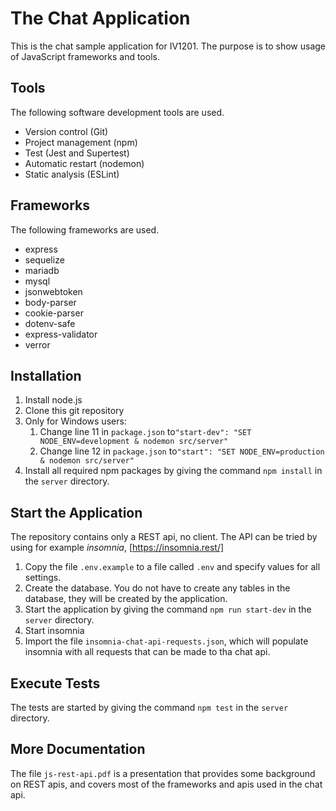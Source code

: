 # The Chat Application

This is the chat sample application for IV1201. The purpose is to show usage of
JavaScript frameworks and tools.

## Tools

The following software development tools are used.

- Version control (Git)
- Project management (npm)
- Test (Jest and Supertest)
- Automatic restart (nodemon)
- Static analysis (ESLint)

## Frameworks

The following frameworks are used.

- express
- sequelize
- mariadb
- mysql
- jsonwebtoken
- body-parser
- cookie-parser
- dotenv-safe
- express-validator
- verror

## Installation

1. Install node.js
1. Clone this git repository
1. Only for Windows users:
   1. Change line 11 in `package.json` to`"start-dev": "SET NODE_ENV=development & nodemon src/server"`
   1. Change line 12 in `package.json` to`"start": "SET NODE_ENV=production & nodemon src/server"`
1. Install all required npm packages by giving the command `npm install` in the `server` directory.

## Start the Application

The repository contains only a REST api, no client. The API can be tried by using for example *insomnia*, [https://insomnia.rest/]

1. Copy the file `.env.example` to a file called `.env` and specify values for all settings.
1. Create the database. You do not have to create any tables in the database, they will be created by the application.
1. Start the application by giving the command `npm run start-dev` in the `server` directory.
1. Start insomnia
1. Import the file `insomnia-chat-api-requests.json`, which will populate insomnia with all requests that can be made to tha chat api.

## Execute Tests

The tests are started by giving the command `npm test` in the `server` directory.

## More Documentation

The file `js-rest-api.pdf` is a presentation that provides some background on REST apis, and covers most of the frameworks and apis used in the chat api.
